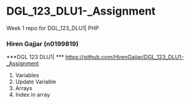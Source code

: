 # DGL_123_DLU1-_Assignment
Week 1 repo for DGL_123_DLU1| PHP
### Hiren Gajjar (n0199819)
***DGL 123 DLU1| ***
https://github.com/HirenGajjar/DGL_123_DLU1-_Assignment

1. Variables
2. Update Variable
3. Arrays
4. Index in array